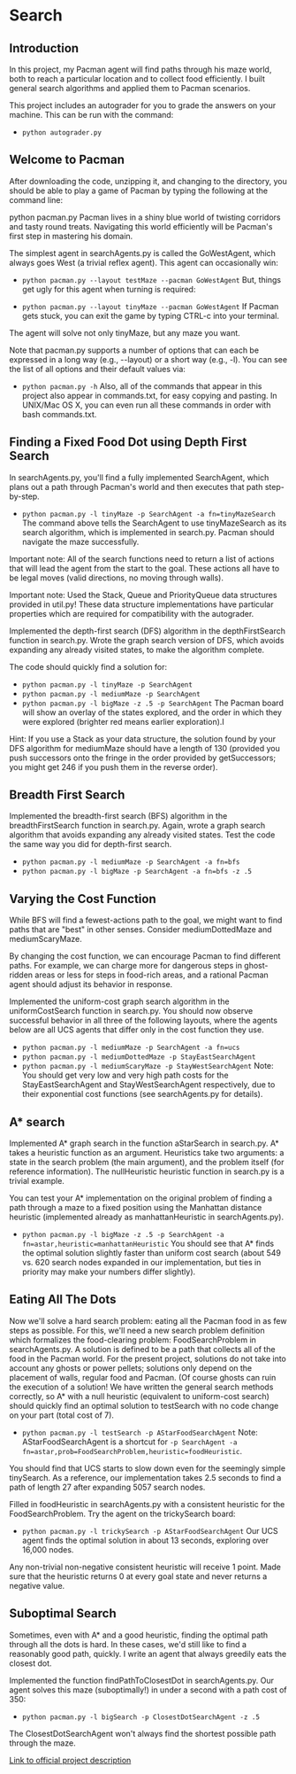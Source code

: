 # Search

## Introduction
In this project, my Pacman agent will find paths through his maze world, both to reach a particular location and to collect food efficiently. I built general search algorithms and applied them to Pacman scenarios.

This project includes an autograder for you to grade the answers on your machine. This can be run with the command:
* `python autograder.py`

## Welcome to Pacman
After downloading the code, unzipping it, and changing to the directory, you should be able to play a game of Pacman by typing the following at the command line:

python pacman.py
Pacman lives in a shiny blue world of twisting corridors and tasty round treats. Navigating this world efficiently will be Pacman's first step in mastering his domain.

The simplest agent in searchAgents.py is called the GoWestAgent, which always goes West (a trivial reflex agent). This agent can occasionally win:

* `python pacman.py --layout testMaze --pacman GoWestAgent`
But, things get ugly for this agent when turning is required:

* `python pacman.py --layout tinyMaze --pacman GoWestAgent`
If Pacman gets stuck, you can exit the game by typing CTRL-c into your terminal.

The agent will solve not only tinyMaze, but any maze you want.

Note that pacman.py supports a number of options that can each be expressed in a long way (e.g., --layout) or a short way (e.g., -l). You can see the list of all options and their default values via:

* `python pacman.py -h`
Also, all of the commands that appear in this project also appear in commands.txt, for easy copying and pasting. In UNIX/Mac OS X, you can even run all these commands in order with bash commands.txt.

## Finding a Fixed Food Dot using Depth First Search
In searchAgents.py, you'll find a fully implemented SearchAgent, which plans out a path through Pacman's world and then executes that path step-by-step.

* `python pacman.py -l tinyMaze -p SearchAgent -a fn=tinyMazeSearch`
The command above tells the SearchAgent to use tinyMazeSearch as its search algorithm, which is implemented in search.py. Pacman should navigate the maze successfully.

Important note: All of the search functions need to return a list of actions that will lead the agent from the start to the goal. These actions all have to be legal moves (valid directions, no moving through walls).

Important note: Used the Stack, Queue and PriorityQueue data structures provided in util.py! These data structure implementations have particular properties which are required for compatibility with the autograder.

Implemented the depth-first search (DFS) algorithm in the depthFirstSearch function in search.py. Wrote the graph search version of DFS, which avoids expanding any already visited states, to make the algorithm complete.

The code should quickly find a solution for:

* `python pacman.py -l tinyMaze -p SearchAgent`
* `python pacman.py -l mediumMaze -p SearchAgent`
* `python pacman.py -l bigMaze -z .5 -p SearchAgent`
The Pacman board will show an overlay of the states explored, and the order in which they were explored (brighter red means earlier exploration).I

Hint: If you use a Stack as your data structure, the solution found by your DFS algorithm for mediumMaze should have a length of 130 (provided you push successors onto the fringe in the order provided by getSuccessors; you might get 246 if you push them in the reverse order).

## Breadth First Search
Implemented the breadth-first search (BFS) algorithm in the breadthFirstSearch function in search.py. Again, wrote a graph search algorithm that avoids expanding any already visited states. Test the code the same way you did for depth-first search.

* `python pacman.py -l mediumMaze -p SearchAgent -a fn=bfs`
* `python pacman.py -l bigMaze -p SearchAgent -a fn=bfs -z .5`

## Varying the Cost Function
While BFS will find a fewest-actions path to the goal, we might want to find paths that are "best" in other senses. Consider mediumDottedMaze and mediumScaryMaze.

By changing the cost function, we can encourage Pacman to find different paths. For example, we can charge more for dangerous steps in ghost-ridden areas or less for steps in food-rich areas, and a rational Pacman agent should adjust its behavior in response.

Implemented the uniform-cost graph search algorithm in the uniformCostSearch function in search.py. You should now observe successful behavior in all three of the following layouts, where the agents below are all UCS agents that differ only in the cost function they use.

* `python pacman.py -l mediumMaze -p SearchAgent -a fn=ucs`
* `python pacman.py -l mediumDottedMaze -p StayEastSearchAgent`
* `python pacman.py -l mediumScaryMaze -p StayWestSearchAgent`
Note: You should get very low and very high path costs for the StayEastSearchAgent and StayWestSearchAgent respectively, due to their exponential cost functions (see searchAgents.py for details).

## A* search
Implemented A* graph search in the function aStarSearch in search.py. A* takes a heuristic function as an argument. Heuristics take two arguments: a state in the search problem (the main argument), and the problem itself (for reference information). The nullHeuristic heuristic function in search.py is a trivial example.

You can test your A* implementation on the original problem of finding a path through a maze to a fixed position using the Manhattan distance heuristic (implemented already as manhattanHeuristic in searchAgents.py).

* `python pacman.py -l bigMaze -z .5 -p SearchAgent -a fn=astar,heuristic=manhattanHeuristic`
You should see that A* finds the optimal solution slightly faster than uniform cost search (about 549 vs. 620 search nodes expanded in our implementation, but ties in priority may make your numbers differ slightly).

## Eating All The Dots
Now we'll solve a hard search problem: eating all the Pacman food in as few steps as possible. For this, we'll need a new search problem definition which formalizes the food-clearing problem: FoodSearchProblem in searchAgents.py. A solution is defined to be a path that collects all of the food in the Pacman world. For the present project, solutions do not take into account any ghosts or power pellets; solutions only depend on the placement of walls, regular food and Pacman. (Of course ghosts can ruin the execution of a solution! We have written the general search methods correctly, so A* with a null heuristic (equivalent to uniform-cost search) should quickly find an optimal solution to testSearch with no code change on your part (total cost of 7).

* `python pacman.py -l testSearch -p AStarFoodSearchAgent`
Note: AStarFoodSearchAgent is a shortcut for `-p SearchAgent -a fn=astar,prob=FoodSearchProblem,heuristic=foodHeuristic`.

You should find that UCS starts to slow down even for the seemingly simple tinySearch. As a reference, our implementation takes 2.5 seconds to find a path of length 27 after expanding 5057 search nodes.

Filled in foodHeuristic in searchAgents.py with a consistent heuristic for the FoodSearchProblem. Try the agent on the trickySearch board:

* `python pacman.py -l trickySearch -p AStarFoodSearchAgent`
Our UCS agent finds the optimal solution in about 13 seconds, exploring over 16,000 nodes.

Any non-trivial non-negative consistent heuristic will receive 1 point. Made sure that the heuristic returns 0 at every goal state and never returns a negative value.

## Suboptimal Search
Sometimes, even with A* and a good heuristic, finding the optimal path through all the dots is hard. In these cases, we'd still like to find a reasonably good path, quickly. I write an agent that always greedily eats the closest dot.

Implemented the function findPathToClosestDot in searchAgents.py. Our agent solves this maze (suboptimally!) in under a second with a path cost of 350:

* `python pacman.py -l bigSearch -p ClosestDotSearchAgent -z .5`

The ClosestDotSearchAgent won't always find the shortest possible path through the maze.

[Link to official project description](http://ai.berkeley.edu/search.html)
